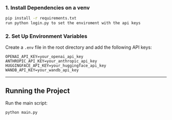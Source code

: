 
### 1. Install Dependencies on a venv
```bash
pip install -r requirements.txt
run python login.py to set the enviroment with the api keys
```

### 2. Set Up Environment Variables
Create a `.env` file in the root directory and add the following API keys:
```
OPENAI_API_KEY=your_openai_api_key
ANTHROPIC_API_KEY=your_anthropic_api_key
HUGGINGFACE_API_KEY=your_huggingface_api_key
WANDB_API_KEY=your_wandb_api_key
```

---

## Running the Project
Run the main script:
```bash
python main.py
```
